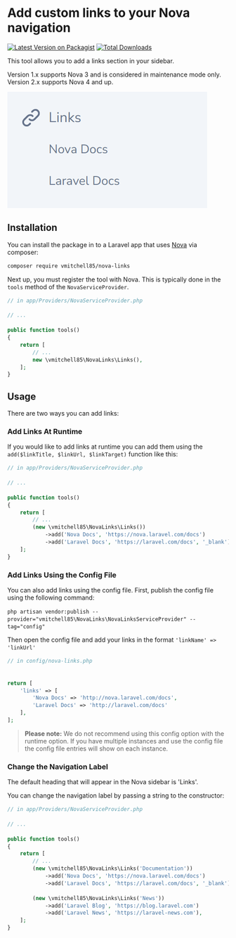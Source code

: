# Add custom links to your Nova navigation

[![Latest Version on Packagist](https://img.shields.io/packagist/v/vmitchell85/nova-links.svg?style=flat-square)](https://packagist.org/packages/vmitchell85/nova-links)
[![Total Downloads](https://img.shields.io/packagist/dt/vmitchell85/nova-links.svg?style=flat-square)](https://packagist.org/packages/vmitchell85/nova-links)

This tool allows you to add a links section in your sidebar.

Version 1.x supports Nova 3 and is considered in maintenance mode only.
Version 2.x supports Nova 4 and up.

![alt text](./screenshot.png "Nova Links Screenshot")

## Installation

You can install the package in to a Laravel app that uses [Nova](https://nova.laravel.com) via composer:

```bash
composer require vmitchell85/nova-links
```

Next up, you must register the tool with Nova. This is typically done in the `tools` method of the `NovaServiceProvider`.

```php
// in app/Providers/NovaServiceProvider.php

// ...

public function tools()
{
    return [
        // ...
        new \vmitchell85\NovaLinks\Links(),
    ];
}
```

## Usage

There are two ways you can add links:

### Add Links At Runtime

If you would like to add links at runtime you can add them using the `add($linkTitle, $linkUrl, $linkTarget)` function like this:

```php
// in app/Providers/NovaServiceProvider.php

// ...

public function tools()
{
    return [
        // ...
        (new \vmitchell85\NovaLinks\Links())
            ->add('Nova Docs', 'https://nova.laravel.com/docs')
            ->add('Laravel Docs', 'https://laravel.com/docs', '_blank'),
    ];
}
```

### Add Links Using the Config File

You can also add links using the config file. First, publish the config file using the following command:

`php artisan vendor:publish --provider="vmitchell85\NovaLinks\NovaLinksServiceProvider" --tag="config"`

Then open the config file and add your links in the format `'linkName' => 'linkUrl'`

```php
// in config/nova-links.php


return [
    'links' => [
        'Nova Docs' => 'http://nova.laravel.com/docs',
        'Laravel Docs' => 'http://laravel.com/docs'
    ],
];

```

> **Please note:** We do not recommend using this config option with the runtime option. If you have multiple instances and use the config file the config file entries will show on each instance.

### Change the Navigation Label

The default heading that will appear in the Nova sidebar is 'Links'.

You can change the navigation label by passing a string to the constructor:

```php
// in app/Providers/NovaServiceProvider.php

// ...

public function tools()
{
    return [
        // ...
        (new \vmitchell85\NovaLinks\Links('Documentation'))
            ->add('Nova Docs', 'https://nova.laravel.com/docs')
            ->add('Laravel Docs', 'https://laravel.com/docs', '_blank'),

        (new \vmitchell85\NovaLinks\Links('News'))
            ->add('Laravel Blog', 'https://blog.laravel.com')
            ->add('Laravel News', 'https://laravel-news.com'),
    ];
}
```
